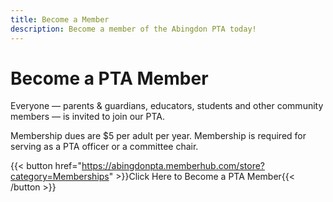 ```yaml
---
title: Become a Member
description: Become a member of the Abingdon PTA today!
---
```


# Become a PTA Member

Everyone — parents & guardians, educators, students and other community members — is invited to join our PTA.

Membership dues are $5 per adult per year. Membership is required for serving as a PTA officer or a committee chair.

{{< button href="https://abingdonpta.memberhub.com/store?category=Memberships" >}}Click Here to Become a PTA Member{{< /button >}}